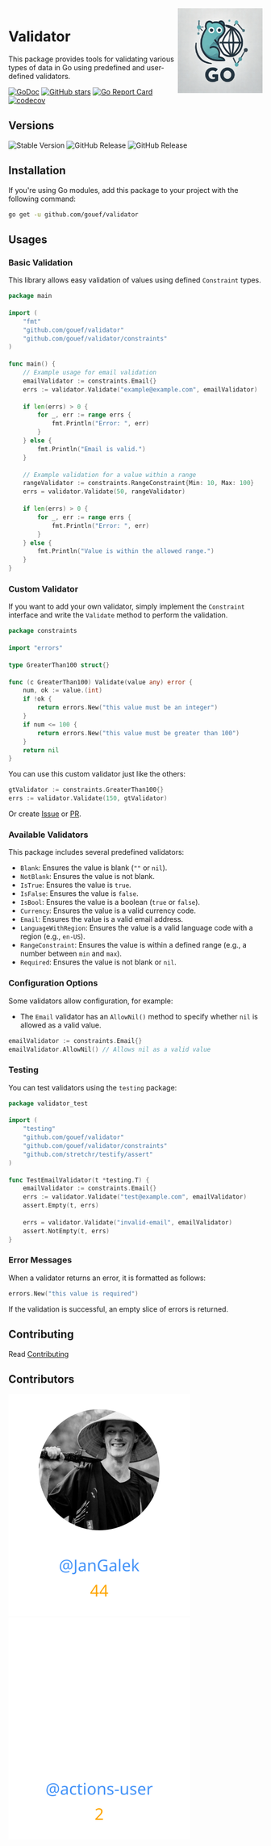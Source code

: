 <img align=right width="168" src="docs/gouef_logo.png">

# Validator
This package provides tools for validating various types of data in Go using predefined and user-defined validators.

[![GoDoc](https://pkg.go.dev/badge/github.com/gouef/validator.svg)](https://pkg.go.dev/github.com/gouef/validator)
[![GitHub stars](https://img.shields.io/github/stars/gouef/validator?style=social)](https://github.com/gouef/validator/stargazers)
[![Go Report Card](https://goreportcard.com/badge/github.com/gouef/validator)](https://goreportcard.com/report/github.com/gouef/validator)
[![codecov](https://codecov.io/github/gouef/validator/branch/main/graph/badge.svg?token=YUG8EMH6Q8)](https://codecov.io/github/gouef/validator)

## Versions
![Stable Version](https://img.shields.io/github/v/release/gouef/validator?label=Stable&labelColor=green)
![GitHub Release](https://img.shields.io/github/v/release/gouef/validator?label=RC&include_prereleases&filter=*rc*&logoSize=diago)
![GitHub Release](https://img.shields.io/github/v/release/gouef/validator?label=Beta&include_prereleases&filter=*beta*&logoSize=diago)

## Installation

If you're using Go modules, add this package to your project with the following command:

```bash
go get -u github.com/gouef/validator
```

## Usages

### Basic Validation
This library allows easy validation of values using defined `Constraint` types.

```go
package main

import (
	"fmt"
	"github.com/gouef/validator"
	"github.com/gouef/validator/constraints"
)

func main() {
	// Example usage for email validation
	emailValidator := constraints.Email{}
	errs := validator.Validate("example@example.com", emailValidator)

	if len(errs) > 0 {
		for _, err := range errs {
			fmt.Println("Error: ", err)
		}
	} else {
		fmt.Println("Email is valid.")
	}

	// Example validation for a value within a range
	rangeValidator := constraints.RangeConstraint{Min: 10, Max: 100}
	errs = validator.Validate(50, rangeValidator)

	if len(errs) > 0 {
		for _, err := range errs {
			fmt.Println("Error: ", err)
		}
	} else {
		fmt.Println("Value is within the allowed range.")
	}
}

```

### Custom Validator
If you want to add your own validator, simply implement the `Constraint` interface and write the `Validate` method to perform the validation.

```go
package constraints

import "errors"

type GreaterThan100 struct{}

func (c GreaterThan100) Validate(value any) error {
	num, ok := value.(int)
	if !ok {
		return errors.New("this value must be an integer")
	}
	if num <= 100 {
		return errors.New("this value must be greater than 100")
	}
	return nil
}

```

You can use this custom validator just like the others:

```go
gtValidator := constraints.GreaterThan100{}
errs := validator.Validate(150, gtValidator)

```

Or create [Issue](/issues) or [PR](/pulls).


### Available Validators

This package includes several predefined validators:

- `Blank`: Ensures the value is blank (`""` or `nil`).
- `NotBlank`: Ensures the value is not blank.
- `IsTrue`: Ensures the value is `true`.
- `IsFalse`: Ensures the value is `false`.
- `IsBool`: Ensures the value is a boolean (`true` or `false`).
- `Currency`: Ensures the value is a valid currency code.
- `Email`: Ensures the value is a valid email address.
- `LanguageWithRegion`: Ensures the value is a valid language code with a region (e.g., `en-US`).
- `RangeConstraint`: Ensures the value is within a defined range (e.g., a number between `min` and `max`).
- `Required`: Ensures the value is not blank or `nil`.

### Configuration Options

Some validators allow configuration, for example:

- The `Email` validator has an `AllowNil()` method to specify whether `nil` is allowed as a valid value.

```go
emailValidator := constraints.Email{}
emailValidator.AllowNil() // Allows nil as a valid value
```

### Testing

You can test validators using the `testing` package:

```go
package validator_test

import (
	"testing"
	"github.com/gouef/validator"
	"github.com/gouef/validator/constraints"
	"github.com/stretchr/testify/assert"
)

func TestEmailValidator(t *testing.T) {
	emailValidator := constraints.Email{}
	errs := validator.Validate("test@example.com", emailValidator)
	assert.Empty(t, errs)

	errs = validator.Validate("invalid-email", emailValidator)
	assert.NotEmpty(t, errs)
}
```

### Error Messages

When a validator returns an error, it is formatted as follows:

```go
errors.New("this value is required")
```

If the validation is successful, an empty slice of errors is returned.


## Contributing

Read [Contributing](CONTRIBUTING.md)

## Contributors

<div>
<span>
  <a href="https://github.com/JanGalek"><img src="https://raw.githubusercontent.com/gouef/validator/refs/heads/contributors-svg/.github/contributors/JanGalek.svg" alt="JanGalek" /></a>
</span>
<span>
  <a href="https://github.com/actions-user"><img src="https://raw.githubusercontent.com/gouef/validator/refs/heads/contributors-svg/.github/contributors/actions-user.svg" alt="actions-user" /></a>
</span>
</div>

